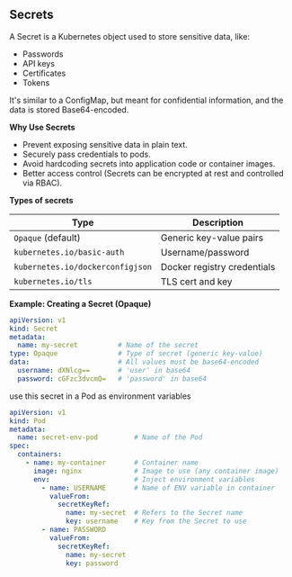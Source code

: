 ## Secrets

A Secret is a Kubernetes object used to store sensitive data, like:
- Passwords
- API keys
- Certificates
- Tokens

It's similar to a ConfigMap, but meant for confidential information, and the data is stored Base64-encoded.

**Why Use Secrets**

- Prevent exposing sensitive data in plain text.
- Securely pass credentials to pods.
- Avoid hardcoding secrets into application code or container images.
- Better access control (Secrets can be encrypted at rest and controlled via RBAC).

**Types of secrets**

| Type                             | Description                 |
| -------------------------------- | --------------------------- |
| `Opaque` (default)               | Generic key-value pairs     |
| `kubernetes.io/basic-auth`       | Username/password           |
| `kubernetes.io/dockerconfigjson` | Docker registry credentials |
| `kubernetes.io/tls`              | TLS cert and key            |

**Example: Creating a Secret (Opaque)**

```yaml
apiVersion: v1
kind: Secret
metadata:
  name: my-secret          # Name of the secret
type: Opaque               # Type of secret (generic key-value)
data:                      # All values must be base64-encoded
  username: dXNlcg==       # 'user' in base64
  password: cGFzc3dvcmQ=   # 'password' in base64
```

use this secret in a Pod as environment variables

```yaml
apiVersion: v1
kind: Pod
metadata:
  name: secret-env-pod         # Name of the Pod
spec:
  containers:
    - name: my-container       # Container name
      image: nginx             # Image to use (any container image)
      env:                     # Inject environment variables
        - name: USERNAME       # Name of ENV variable in container
          valueFrom:
            secretKeyRef:
              name: my-secret  # Refers to the Secret name
              key: username    # Key from the Secret to use
        - name: PASSWORD
          valueFrom:
            secretKeyRef:
              name: my-secret
              key: password
```